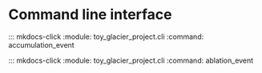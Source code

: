 # Command line interface


::: mkdocs-click
    :module: toy_glacier_project.cli
    :command: accumulation_event


::: mkdocs-click
    :module: toy_glacier_project.cli
    :command: ablation_event
